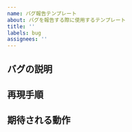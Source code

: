 ```yaml
---
name: バグ報告テンプレート
about: バグを報告する際に使用するテンプレート
title: ''
labels: bug
assignees: ''
---
```

## バグの説明

## 再現手順
<!-- 
評価スクリプトを使って保存される `config.json` をコピペしても構いません。
-->

## 期待される動作

<!-- 
## 補足情報
その他の関連する情報を記載してください。
-->
